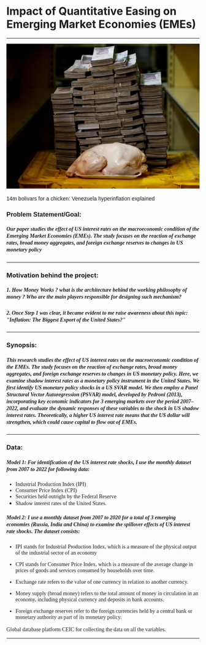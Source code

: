 # Impact of Quantitative Easing on Emerging Market Economies (EMEs)
---

![Money: A perceived value](3500.webp)

<font style="font-family: Arial">14m bolivars for a chicken: Venezuela hyperinflation explained</font>



### <font style="font-family: Arial">Problem Statement/Goal:</font> 


##### <font style="font-family: Georgia">Our paper studies the effect of US interest rates on the macroeconomic condition of the Emerging Market Economies (EMEs). The study focuses on the reaction of exchange rates, broad money aggregates, and foreign exchange reserves to changes in US monetary policy</font> 
---

### Motivation behind the project:
##### <font style="font-family: Georgia">1. How Money Works ? what is the architecture behind the working philosophy of money ? Who are the main players responsible for designing such mechanism?</font> 

##### <font style="font-family: Georgia">2. Once Step 1 was clear, it became evident to me raise awareness about this topic: "Inflation: The Biggest Export of the United States?"</font> 
---

### Synopsis:
##### <font style="font-family: Georgia">This research studies the effect of US interest rates on the macroeconomic condition of the EMEs. The study focuses on the reaction of exchange rates, broad money aggregates, and foreign exchange reserves to changes in US monetary policy. Here, we examine shadow interest rates as a monetary policy instrument in the United States. We first identify US monetary policy shocks in a US SVAR model. We then employ a Panel Structural Vector Autoregression (PSVAR) model, developed by Pedroni (2013), incorporating key economic indicators for 3 emerging markets over the period 2007–2022, and evaluate the dynamic responses of these variables to the shock in US shadow interest rates. Theoretically, a higher US interest rate means that the US dollar will strengthen, which could cause capital to flow out of EMEs.</font>


---
### Data: 
##### <font style="font-family: Georgia">Model 1: For identification of the US interest rate shocks, I use the monthly dataset from 2007 to 2022 for following data:

* Industrial Production Index (IPI)
* Consumer Price Index (CPI)
* Securities held outright by the Federal Reserve
* Shadow interest rates of the United States. </font> 

##### <font style="font-family: Georgia">Model 2: I use a monthly dataset from 2007 to 2020 for a total of 3 emerging economies (Russia, India and China) to examine the spillover effects of US interest rate shocks. The dataset consists: 
 
* IPI stands for Industrial Production Index, which is a measure of the physical output of the industrial sector of an economy

* CPI stands for Consumer Price Index, which is a measure of the average change in prices of goods and services consumed by households over time.

* Exchange rate refers to the value of one currency in relation to another currency. 

* Money supply (broad money) refers to the total amount of money in circulation in an economy, including physical currency and deposits in bank accounts. 

* Foreign exchange reserves refer to the foreign currencies held by a central bank or monetary authority as part of its monetary policy. 


Global database platform CEIC for collecting the data on all the variables.
</font> 

---





